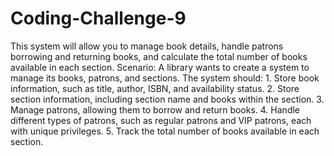 # Coding-Challenge-9
This system will allow you to manage book details, handle patrons borrowing and returning books, and calculate the total number of books available in each section.
Scenario: A library wants to create a system to manage its books, patrons, and sections. The system should: 1. Store book information, such as title, author, ISBN, and availability status. 2. Store section information, including section name and books within the section. 3. Manage patrons, allowing them to borrow and return books. 4. Handle different types of patrons, such as regular patrons and VIP patrons, each with unique privileges. 5. Track the total number of books available in each section.
